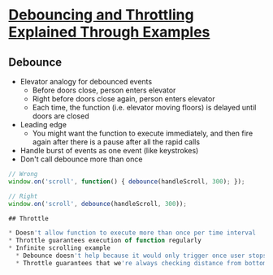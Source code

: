 # [Debouncing and Throttling Explained Through Examples](https://css-tricks.com/debouncing-throttling-explained-examples/)

## Debounce

* Elevator analogy for debounced events
  * Before doors close, person enters elevator
  * Right before doors close again, person enters elevator
  * Each time, the function (i.e. elevator moving floors) is delayed until doors are closed
* Leading edge
  * You might want the function to execute immediately, and then fire again after there is a pause after all the rapid calls
* Handle burst of events as one event (like keystrokes)
* Don't call debounce more than once

```javascript
// Wrong
window.on('scroll', function() { debounce(handleScroll, 300); });

// Right
window.on('scroll', debounce(handleScroll, 300));

## Throttle

* Doesn't allow function to execute more than once per time interval
* Throttle guarantees execution of function regularly
* Infinite scrolling example
  * Debounce doesn't help because it would only trigger once user stops scrolling
  * Throttle guarantees that we're always checking distance from bottom

